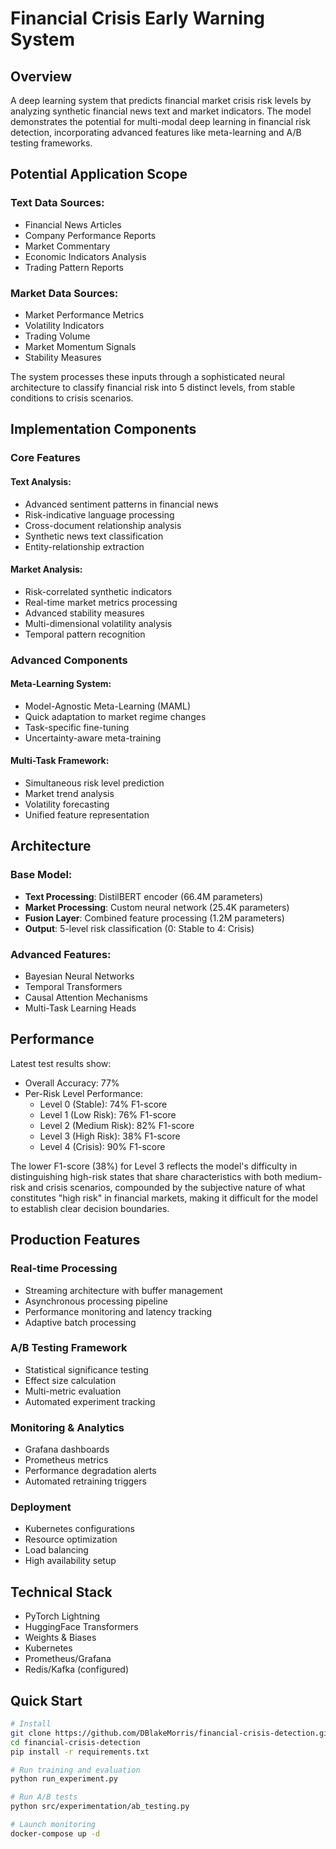 # Financial Crisis Early Warning System

## Overview
A deep learning system that predicts financial market crisis risk levels by analyzing synthetic financial news text and market indicators. The model demonstrates the potential for multi-modal deep learning in financial risk detection, incorporating advanced features like meta-learning and A/B testing frameworks.

## Potential Application Scope
### Text Data Sources:
- Financial News Articles
- Company Performance Reports
- Market Commentary
- Economic Indicators Analysis
- Trading Pattern Reports

### Market Data Sources:
- Market Performance Metrics
- Volatility Indicators
- Trading Volume
- Market Momentum Signals
- Stability Measures

The system processes these inputs through a sophisticated neural architecture to classify financial risk into 5 distinct levels, from stable conditions to crisis scenarios.

## Implementation Components

### Core Features
#### Text Analysis:
- Advanced sentiment patterns in financial news
- Risk-indicative language processing
- Cross-document relationship analysis
- Synthetic news text classification
- Entity-relationship extraction

#### Market Analysis:
- Risk-correlated synthetic indicators
- Real-time market metrics processing
- Advanced stability measures
- Multi-dimensional volatility analysis
- Temporal pattern recognition

### Advanced Components
#### Meta-Learning System:
- Model-Agnostic Meta-Learning (MAML)
- Quick adaptation to market regime changes
- Task-specific fine-tuning
- Uncertainty-aware meta-training

#### Multi-Task Framework:
- Simultaneous risk level prediction
- Market trend analysis
- Volatility forecasting
- Unified feature representation

## Architecture
### Base Model:
- **Text Processing**: DistilBERT encoder (66.4M parameters)
- **Market Processing**: Custom neural network (25.4K parameters)
- **Fusion Layer**: Combined feature processing (1.2M parameters)
- **Output**: 5-level risk classification (0: Stable to 4: Crisis)

### Advanced Features:
- Bayesian Neural Networks
- Temporal Transformers
- Causal Attention Mechanisms
- Multi-Task Learning Heads

## Performance
Latest test results show:
- Overall Accuracy: 77%
- Per-Risk Level Performance:
  * Level 0 (Stable): 74% F1-score
  * Level 1 (Low Risk): 76% F1-score
  * Level 2 (Medium Risk): 82% F1-score
  * Level 3 (High Risk): 38% F1-score
  * Level 4 (Crisis): 90% F1-score

The lower F1-score (38%) for Level 3 reflects the model's difficulty in distinguishing high-risk states that share characteristics with both medium-risk and crisis scenarios, compounded by the subjective nature of what constitutes "high risk" in financial markets, making it difficult for the model to establish clear decision boundaries.

## Production Features

### Real-time Processing
- Streaming architecture with buffer management
- Asynchronous processing pipeline
- Performance monitoring and latency tracking
- Adaptive batch processing

### A/B Testing Framework
- Statistical significance testing
- Effect size calculation
- Multi-metric evaluation
- Automated experiment tracking

### Monitoring & Analytics
- Grafana dashboards
- Prometheus metrics
- Performance degradation alerts
- Automated retraining triggers

### Deployment
- Kubernetes configurations
- Resource optimization
- Load balancing
- High availability setup

## Technical Stack
- PyTorch Lightning
- HuggingFace Transformers
- Weights & Biases
- Kubernetes
- Prometheus/Grafana
- Redis/Kafka (configured)

## Quick Start
```bash
# Install
git clone https://github.com/DBlakeMorris/financial-crisis-detection.git
cd financial-crisis-detection
pip install -r requirements.txt

# Run training and evaluation
python run_experiment.py

# Run A/B tests
python src/experimentation/ab_testing.py

# Launch monitoring
docker-compose up -d
